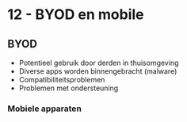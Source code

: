 # 12 - BYOD en mobile
## BYOD
- Potentieel gebruik door derden in thuisomgeving
- Diverse apps worden binnengebracht (malware)
- Compatibiliteitsproblemen
- Problemen met ondersteuning

### Mobiele apparaten
<!--stackedit_data:
eyJoaXN0b3J5IjpbMTY3NTU2NTM1Miw3OTA2OTExNTBdfQ==
-->